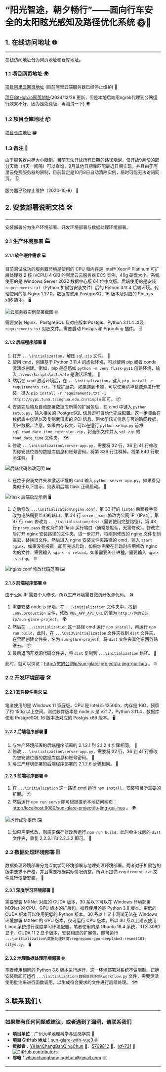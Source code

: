 # “阳光智途，朝夕畅行”——面向行车安全的太阳眩光感知及路径优化系统 🌞🚗

## 1. 在线访问地址 🌐

------

在线访问地址分为网页地址和仓库地址。

### 1.1 项目网页地址 🌍

[项目阿里云网页地址](http://112.125.122.56/sun-glare-project/lu-jing-gui-hua) (目前阿里云端服务器已经停止维护) 🚫

[项目GitHub.io网页地址](https://yihanchangbanqingchun.github.io/sunglare-with-vue3/)(2024/12/29 更新，但是本地后端用ngrok代理到公网运行效果不好，因为是免费版，再测试一下) 🌍

### 1.2 项目仓库地址 📦

[项目仓库地址](https://github.com/YiHanChangBanQingChun/sunglare-with-vue3/tree/gis-class-dev) 🗃️

### 1.3 备注 📝

由于服务器内存大小限制，目前无法开放所有日期的路径规划，仅开放9月份的部分天数（4天一间隔）可以查询，9月其他日期靠匹配最近日期实现。并且由于阿里云免费服务器的限制，目前暂定是10月8日自动清除实例，届时可能无法访问网页。 🗓️

服务器已经停止维护（2024-10-8） 🚫

## 2. 安装部署说明文档 🛠️

------

安装部署分为生产环境部署、开发环境部署与数据处理环境部署。

### 2.1 生产环境部署 🏭

#### 2.1.1 软件硬件需求 💻

目前测试成功的服务器环境是使用的 CPU 和内存是 Intel® Xeon® Platinum 可扩展处理器 2 核 (vCPU) 4 GiB 的阿里云云服务器 ECS 实例，40g 硬盘大小。系统使用的是 Windows Server 2022 数据中心版 64 位中文版。后端使用的是安装 `requirements.txt`（Python 扩展包安装文件）后的 Python 3.11.4 后端环境。代理使用的是 Nginx 1.27.0。数据库使用 PostgreSQL 16 版本及对应的 Postgis x86 版本。 🖥️

![云服务器实例部署截图](previous-README/img/图片1.png) 🌐

需要安装 Nginx、PostgreSQL 及对应版本 Postgis、Python 3.11.4 以及 `requirements.txt` 对应文件。需要启动 Postgis 和 Pgrouting 插件。 🗄️

#### 2.1.2 后端程序部署 🖥️

1. 打开 `...\initialization`，解压 `sql.zip` 文件。 📂
2. 使用 cmd，创建基于 Python 3.11.4 的虚拟环境，可以使用 pip 或者 conda 激活或创建。例如，pip 是盛怒如 `python -m venv flask-py11` 创建环境，输入 `.\venv\Scripts\activate` 是激活环境。 🐍
3. 然后在 cmd 激活环境后，在 `...\initialization`，键入 `pip install -r requirements.txt`，下载扩展包，如果遇到卡顿，可以使用清华镜像源进行安装，键入 `pip install -r requirements.txt -i https://pypi.tuna.tsinghua.edu.cn/simple` 即可。 📦
4. 安装完后端及自动部署数据库所需的扩展包后，在 cmd 中键入 `python setup.py`，输入相关的 PostgreSQL 信息即可自动化完成配置。这一步骤会在数据库中创建以及复制武汉市的 POI 信息、带太阳眩光信息与否的路网数据、用户数据。注意，如果内存较大，可以在运行 `python setup.py` 前将 `sql_road_date_time_extension.zip`，将全部文件并入 `sql.zip` 的 `road_date_time` 文件夹。 🗺️
5. 修改 `...\initialization\server-app.py`，需要将 32 行，36 到 41 行修改为你安装位置的数据库信息和账号密码，将第 839 行注释掉，将第 840 行取消注释。 🔧

![后端代码修改范围](previous-README/img/图片2.png) 🖼️

1. 在位于安装文件夹和激活环境的 cmd 输入 `python server-app.py`，如果看见类似于以下提示，则表明后端 flask 正确启动。 🚀

![flask 后端启动示例](previous-README/img/图片3.png) 🖥️

1. 之后修改 `...\initialization\nginx.conf`，第 33 行的 `listen` 后面数字修改为电脑需要监听的端口，第 34 行 `server_name` 修改为公网 IP（IPv4），第 37 行 `root` 修改为 `.../initialization/dist`（需要使用完整路径），第 43 行 `proxy_pass` 修改为你的 flask 运行端口（通常是默认，无需修改）。修改完后打开 nginx 安装路径的文件夹，进一步打开，将刚刚修改的 nginx 文件复制进去，替换旧文件。然后进入 nginx 安装文件夹路径的 cmd，输入 `start nginx`，如果没有报错，即可完成启动，如果你需要在启动时应用修改 nginx 内的文件，需要输入 `nginx -s reload`，如果需要终止进程，需要输入 `nginx -s stop`。 🌐

![nginx.conf 修改代码范围](previous-README/img/图片4.png) 🖼️

#### 2.1.3 前端程序部署 🌐

由于公网 IP 需要个人修改，所以生产环境需要微调开发源代码。 🛠️

1. 需要安装 node.js 环境，在 `...\initialization` 文件夹中，找到 `.env.production` 文件，修改 `VUE_APP_API_URL` 的值为 `http://你的公网ip/sun-glare-project`。 🌍
2. 然后在 `...\initialization` 这一路径 cmd 运行 `npm install`，再运行 `npm run build`，此时，在 `...\C913\initialization` 文件夹找到 `dist` 文件夹，在里面创建文件夹，名为 `sun-glare-project`，将 `dist` 文件夹其他东西剪贴进去。 📦
3. 最后返回开发源代码文件夹，将 `dist` 复制到 `...\initialization` 路径。 📂

此时，就可以浏览：<http://您的公网ip/sun-glare-project/lu-jing-gui-hua> 。 🌐

### 2.2 开发环境部署 🛠️

#### 2.2.1 软件硬件需求 💻

笔者使用的是 Windows 11 家庭版，CPU 是 Intel i5 12500h，内存是 16G，预留了约 150g 以上空间。测试软件版本是 node.js 是 v21.7，Python 3.11.4，数据库使用 PostgreSQL 16 版本及对应的 Postgis x86 版本。 🖥️

#### 2.2.2 后端程序部署 🖥️

1. 与生产环境部署的后端程序部署的 2.1.2.1 到 2.1.2.4 步骤相同。 🔧
2. 修改 `...\initialization\server-app.py`，需要将 32 行，36 到 41 行修改为您安装位置的数据库信息和账号密码。 🔐
3. 与生产环境部署的后端程序部署的 2.1.2.6 步骤相同。 🚀

#### 2.2.3 前端程序部署 🌐

1. 在 `...\initialization` 这一路径 cmd 运行 `npm install`，安装项目所需要的扩展。 📦
2. 然后运行 `npm run serve` 即可根据提示本地访问网页：<http://localhost:8080/sun-glare-project/lu-jing-gui-hua> 。 🌍

![运行成功提示](previous-README/img/图片5.png) 🖼️

1. 如果需要修改，则需要保存修改后运行 `npm run build`，此时会生成新的 `dist` 文件夹，重复 2.2.3.1 和 2.2.3.2 即可。 🔄

### 2.3 数据处理环境部署 🗄️

数据处理环境部署分为深度学习环境部署与地理处理环境部署。两者对于扩展包的版本要求不严格，并且需要根据实际情况调整，所以不提供 `requirement.txt` 文件进行便捷安装。 📂

#### 2.3.1 深度学习环境部署 🧠

需要安装 MXNet 对应的 CUDA 版本，30 系以下可以在 Windows 环境部署 MXNet 的 CPU、GPU 版本的扩展包，推荐使用的是 Python 3.8 版本。更低的 CUDA 版本可以使用更低的 Python 版本。30 系以上显卡测试无法在 Windows 环境部署 MXNet 的 GPU 版本，仅可运行 CPU 版本。所以 30 系以上建议使用 Linux 系统进行深度学习环境配置。笔者使用的是 Ubuntu 18.4 系统，RTX 3090 显卡，CUDA 11.2 显卡版本，安装相应的扩展包，即可运行 `...\initialization\数据处理环境\segrepano-gpu-deeplabv3-resnet101-citys.py`。 🖥️

#### 2.3.2 地理数据处理环境部署 🌐

笔者使用相同的 Python 3.8 版本进行运行，这一环境部署对系统不做限制。正确安装后即可运行 `...\initialization\数据处理环境\workflow.py` 文件，需要灵活使用批注来进行函数调用，以生成符合要求的文件进行后续处理。 🗺️

## 3.联系我们 📞

------

### 如果您有任何问题或建议，或者遇到了漏洞，请联系我们

- **项目单位**：广州大学地理科学与遥感学院 🏫
- **项目 GitHub 地址**：[sun-glare-with-vue3](https://github.com/YiHanChangBanQingChun/sunglare-with-vue3) 🌐
- **贡献者**：[YiHanChangBanQingChun](https://github.com/YiHanChangBanQingChun) 👤、[5769812](https://github.com/5769812) 👤、[lxf-731](https://github.com/lxf-731) 👤
[![GitHub contributors](https://img.shields.io/github/contributors/YiHanChangBanQingChun/sunglare-with-vue3)](https://github.com/YiHanChangBanQingChun/sunglare-with-vue3/graphs/contributors)
- **邮箱**：<yihanchangbanqingchun@gmail.com> ✉️

------
